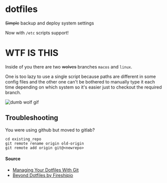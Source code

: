 # dotfiles
~~Simple~~ backup and deploy system settings

Now with `/etc` scripts support!

# WTF IS THIS

Inside of you there are two ~~wolves~~ branches `macos` and `linux`.

One is too lazy to use a single script because paths are different in some config files and the other one can't be bothered to manually type it each time depending on which system so it's easier just to checkout the required branch.

![dumb wolf gif](https://media1.tenor.com/images/e8cce4809ee3c6f3ee954ea6e25cd52f/tenor.gif?itemid=8702502)

## Troubleshooting

You were using github but moved to gitlab? 

```
cd existing_repo
git remote rename origin old-origin
git remote add origin git@<newrepo>
```


#### Source
- [Managing Your Dotfiles With Git](https://medium.com/better-programming/managing-your-dotfiles-with-git-4dee603a19a2)
- [Beyond Dotfiles by Fireshipio](https://github.com/eieioxyz/Beyond-Dotfiles-in-100-Seconds)

